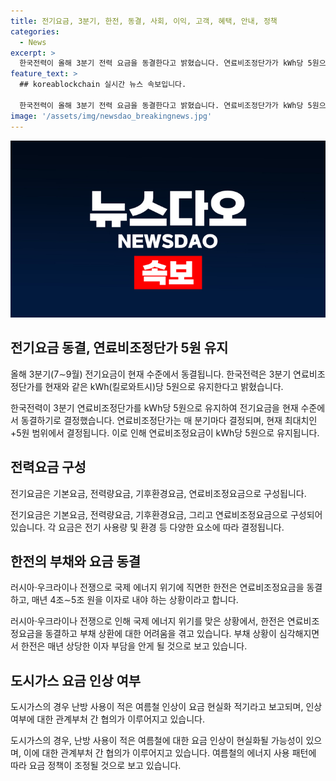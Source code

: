 ```yaml
---
title: 전기요금, 3분기, 한전, 동결, 사회, 이익, 고객, 혜택, 안내, 정책
categories:
  - News
excerpt: >
  한국전력이 올해 3분기 전력 요금을 동결한다고 밝혔습니다. 연료비조정단가가 kWh당 5원으로 유지되며, 전력 요금은 기본요금, 전력량요금, 기후환경요금, 연료비조정요금으로 구성됩니다. 이번 결정은 러시아·우크라이나 전쟁으로 인한 국제 에너지 위기와 한전의 적자 상황을 고려한 것으로, 최근 들어 역마진 구조를 벗어났다는 평가를 받은 한전에 대한 보상으로 볼 수 있습니다. 도시가스의 경우에는 여름철 난방 사용이 적어 인상이 논의 중이지만, 전체적인 요금 동결으로 인한 고객들의 부담 완화가 예상됩니다.
feature_text: >
  ## koreablockchain 실시간 뉴스 속보입니다.

  한국전력이 올해 3분기 전력 요금을 동결한다고 밝혔습니다. 연료비조정단가가 kWh당 5원으로 유지되며, 전력 요금은 기본요금, 전력량요금, 기후환경요금, 연료비조정요금으로 구성됩니다. 이번 결정은 러시아·우크라이나 전쟁으로 인한 국제 에너지 위기와 한전의 적자 상황을 고려한 것으로, 최근 들어 역마진 구조를 벗어났다는 평가를 받은 한전에 대한 보상으로 볼 수 있습니다. 도시가스의 경우에는 여름철 난방 사용이 적어 인상이 논의 중이지만, 전체적인 요금 동결으로 인한 고객들의 부담 완화가 예상됩니다.
image: '/assets/img/newsdao_breakingnews.jpg'
---
```


<p><img src="/assets/img/newsdao_breakingnews.jpg" alt="koreablockchain 속보" /></p>

<h2 data-ke-size="size26">전기요금 동결, 연료비조정단가 5원 유지</h2>

<p data-ke-size="size16">올해 3분기(7∼9월) 전기요금이 현재 수준에서 동결됩니다. 한국전력은 3분기 연료비조정단가를 현재와 같은 kWh(킬로와트시)당 5원으로 유지한다고 밝혔습니다.</p>

<p>한국전력이 3분기 연료비조정단가를 kWh당 5원으로 유지하여 전기요금을 현재 수준에서 동결하기로 결정했습니다.
연료비조정단가는 매 분기마다 결정되며, 현재 최대치인 +5원 범위에서 결정됩니다. 이로 인해 연료비조정요금이 kWh당 5원으로 유지됩니다.</p>

<h2 data-ke-size="size26">전력요금 구성</h2>

<p data-ke-size="size16">전기요금은 기본요금, 전력량요금, 기후환경요금, 연료비조정요금으로 구성됩니다.</p>

<p>전기요금은 기본요금, 전력량요금, 기후환경요금, 그리고 연료비조정요금으로 구성되어 있습니다. 각 요금은 전기 사용량 및 환경 등 다양한 요소에 따라 결정됩니다.</p>

<h2 data-ke-size="size26">한전의 부채와 요금 동결</h2>

<p data-ke-size="size16">러시아·우크라이나 전쟁으로 국제 에너지 위기에 직면한 한전은 연료비조정요금을 동결하고, 매년 4조∼5조 원을 이자로 내야 하는 상황이라고 합니다.</p>

<p>러시아·우크라이나 전쟁으로 인해 국제 에너지 위기를 맞은 상황에서, 한전은 연료비조정요금을 동결하고 부채 상환에 대한 어려움을 겪고 있습니다. 부채 상황이 심각해지면서 한전은 매년 상당한 이자 부담을 안게 될 것으로 보고 있습니다.</p>

<h2 data-ke-size="size26">도시가스 요금 인상 여부</h2>

<p data-ke-size="size16">도시가스의 경우 난방 사용이 적은 여름철 인상이 요금 현실화 적기라고 보고되며, 인상 여부에 대한 관계부처 간 협의가 이루어지고 있습니다.</p>

<p>도시가스의 경우, 난방 사용이 적은 여름철에 대한 요금 인상이 현실화될 가능성이 있으며, 이에 대한 관계부처 간 협의가 이루어지고 있습니다. 여름철의 에너지 사용 패턴에 따라 요금 정책이 조정될 것으로 보고 있습니다.</p>

